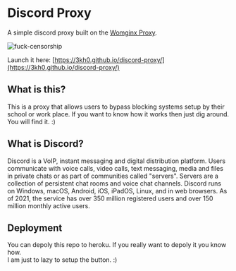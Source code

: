 # Discord Proxy

A simple discord proxy built on the [Womginx Proxy](https://github.com/binry-person/womginx). 

![fuck-censorship](https://3kh0.github.io/discord-proxy/img/fuck_censorship.png)

Launch it here: [https://3kh0.github.io/discord-proxy/](https://3kh0.github.io/discord-proxy/)

## What is this?

This is a proxy that allows users to bypass blocking systems setup by their school or work place. If you want to know how it works then just dig around. You will find it. :)

## What is Discord?
Discord is a VoIP, instant messaging and digital distribution platform. Users communicate with voice calls, video calls, text messaging, media and files in private chats or as part of communities called "servers". Servers are a collection of persistent chat rooms and voice chat channels. Discord runs on Windows, macOS, Android, iOS, iPadOS, Linux, and in web browsers. As of 2021, the service has over 350 million registered users and over 150 million monthly active users.

## Deployment

You can depoly this repo to heroku. If you really want to depoly it you know how.<br>
I am just to lazy to setup the button. :)<br>
